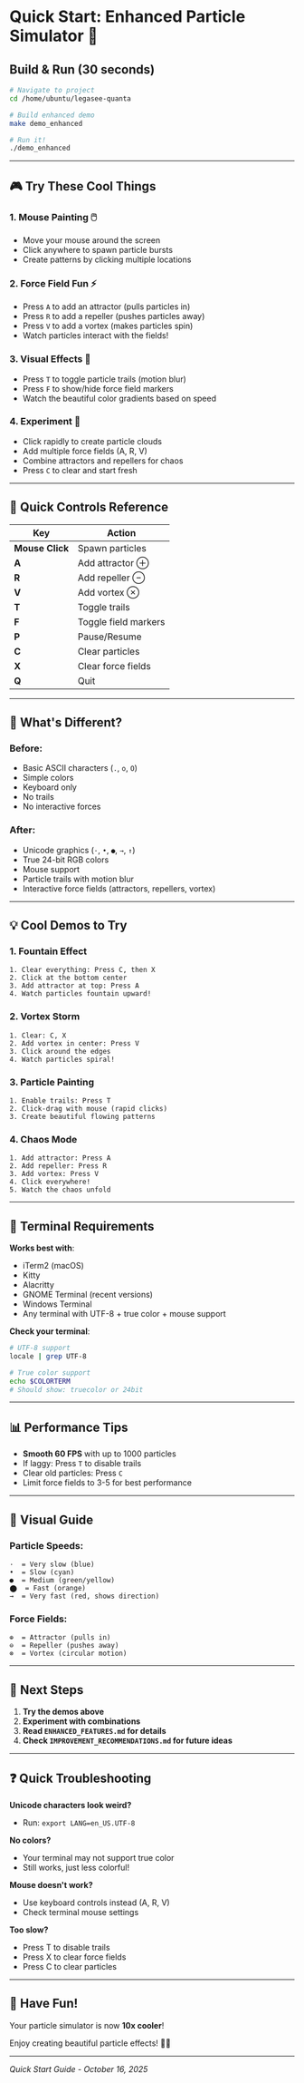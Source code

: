 # Quick Start: Enhanced Particle Simulator 🚀

## Build & Run (30 seconds)

```bash
# Navigate to project
cd /home/ubuntu/legasee-quanta

# Build enhanced demo
make demo_enhanced

# Run it!
./demo_enhanced
```

---

## 🎮 Try These Cool Things

### 1. **Mouse Painting** 🖱️
- Move your mouse around the screen
- Click anywhere to spawn particle bursts
- Create patterns by clicking multiple locations

### 2. **Force Field Fun** ⚡
- Press `A` to add an attractor (pulls particles in)
- Press `R` to add a repeller (pushes particles away)
- Press `V` to add a vortex (makes particles spin)
- Watch particles interact with the fields!

### 3. **Visual Effects** 🌈
- Press `T` to toggle particle trails (motion blur)
- Press `F` to show/hide force field markers
- Watch the beautiful color gradients based on speed

### 4. **Experiment** 🧪
- Click rapidly to create particle clouds
- Add multiple force fields (A, R, V)
- Combine attractors and repellers for chaos
- Press `C` to clear and start fresh

---

## 🎯 Quick Controls Reference

| Key | Action |
|-----|--------|
| **Mouse Click** | Spawn particles |
| **A** | Add attractor ⊕ |
| **R** | Add repeller ⊖ |
| **V** | Add vortex ⊗ |
| **T** | Toggle trails |
| **F** | Toggle field markers |
| **P** | Pause/Resume |
| **C** | Clear particles |
| **X** | Clear force fields |
| **Q** | Quit |

---

## 🌟 What's Different?

### Before:
- Basic ASCII characters (`.`, `o`, `O`)
- Simple colors
- Keyboard only
- No trails
- No interactive forces

### After:
- Unicode graphics (`·`, `•`, `●`, `→`, `↑`)
- True 24-bit RGB colors
- Mouse support
- Particle trails with motion blur
- Interactive force fields (attractors, repellers, vortex)

---

## 💡 Cool Demos to Try

### 1. **Fountain Effect**
```
1. Clear everything: Press C, then X
2. Click at the bottom center
3. Add attractor at top: Press A
4. Watch particles fountain upward!
```

### 2. **Vortex Storm**
```
1. Clear: C, X
2. Add vortex in center: Press V
3. Click around the edges
4. Watch particles spiral!
```

### 3. **Particle Painting**
```
1. Enable trails: Press T
2. Click-drag with mouse (rapid clicks)
3. Create beautiful flowing patterns
```

### 4. **Chaos Mode**
```
1. Add attractor: Press A
2. Add repeller: Press R
3. Add vortex: Press V
4. Click everywhere!
5. Watch the chaos unfold
```

---

## 🔧 Terminal Requirements

**Works best with**:
- iTerm2 (macOS)
- Kitty
- Alacritty
- GNOME Terminal (recent versions)
- Windows Terminal
- Any terminal with UTF-8 + true color + mouse support

**Check your terminal**:
```bash
# UTF-8 support
locale | grep UTF-8

# True color support
echo $COLORTERM
# Should show: truecolor or 24bit
```

---

## 📊 Performance Tips

- **Smooth 60 FPS** with up to 1000 particles
- If laggy: Press `T` to disable trails
- Clear old particles: Press `C`
- Limit force fields to 3-5 for best performance

---

## 🎨 Visual Guide

### Particle Speeds:
```
·  = Very slow (blue)
•  = Slow (cyan)
●  = Medium (green/yellow)
⬤  = Fast (orange)
→  = Very fast (red, shows direction)
```

### Force Fields:
```
⊕  = Attractor (pulls in)
⊖  = Repeller (pushes away)
⊗  = Vortex (circular motion)
```

---

## 🚀 Next Steps

1. **Try the demos above**
2. **Experiment with combinations**
3. **Read `ENHANCED_FEATURES.md` for details**
4. **Check `IMPROVEMENT_RECOMMENDATIONS.md` for future ideas**

---

## ❓ Quick Troubleshooting

**Unicode characters look weird?**
- Run: `export LANG=en_US.UTF-8`

**No colors?**
- Your terminal may not support true color
- Still works, just less colorful!

**Mouse doesn't work?**
- Use keyboard controls instead (A, R, V)
- Check terminal mouse settings

**Too slow?**
- Press T to disable trails
- Press X to clear force fields
- Press C to clear particles

---

## 🎉 Have Fun!

Your particle simulator is now **10x cooler**! 

Enjoy creating beautiful particle effects! 🌈✨

---

*Quick Start Guide - October 16, 2025*

